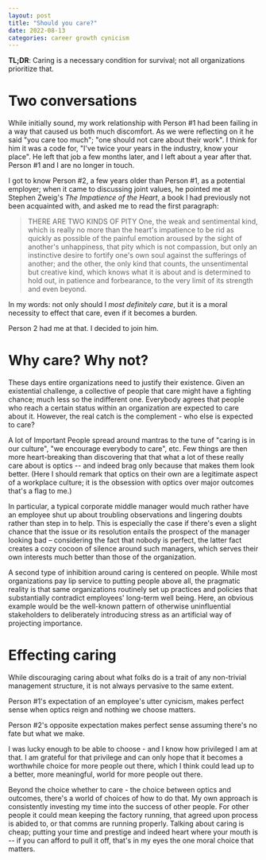 ```yaml
---
layout: post
title: "Should you care?"
date: 2022-08-13
categories: career growth cynicism
---
```

**TL;DR**: Caring is a necessary condition for survival; not all organizations prioritize that. 

# Two conversations
While initially sound, my work relationship with Person #1 had been failing in a way that caused us both much discomfort. As we were reflecting on it he said "you care too much"; "one should not care about their work". I think for him it was a code for, "I've twice your years in the industry, know your place". He left that job a few months later, and I left about a year after that. Person #1 and I are no longer in touch.

I got to know Person #2, a few years older than Person #1, as a potential employer; when it came to discussing joint values, he pointed me at Stephen Zweig's *The Impatience of the Heart*, a book I had previously not been acquainted with, and asked me to read the first paragraph:

> THERE ARE TWO KINDS OF PITY 
> One, the weak and sentimental kind, which is really no more than the heart's impatience to be rid as quickly as possible of the painful emotion aroused by the sight of another's unhappiness, that pity which is not compassion, but only an instinctive desire to fortify one's own soul against the sufferings of another; and the other, the only kind that counts, the unsentimental but creative kind, which knows what it is about and is determined to hold out, in patience and forbearance, to the very limit of its strength and even beyond.

In my words: not only should I *most definitely care*, but it is a moral necessity to effect that care, even if it becomes a burden.

Person 2 had me at that. I decided to join him.

# Why care? Why not?
These days entire organizations need to justify their existence. Given an existential challenge, a collective of people that care might have a fighting chance; much less so the indifferent one. Everybody agrees that people who reach a certain status within an organization are expected to care about it. However, the real catch is the complement - who else is expected to care?

A lot of Important People spread around mantras to the tune of  "caring is in our culture", "we encourage everybody to care", etc. Few things are then more heart-breaking than discovering that that what a lot of these really care about is optics -- and indeed brag only because that makes them look better. (Here I should remark that optics on their own are a legitimate aspect of a workplace culture; it is the obsession with optics over major outcomes that's a flag to me.)

In particular, a typical corporate middle manager would much rather have an employee shut up about troubling observations and lingering doubts rather than step in to help. This is especially the case if there's even a slight chance that the issue or its resolution entails the prospect of the manager looking bad – considering the fact that nobody is perfect, the latter fact creates a cozy cocoon of silence around such managers, which serves their own interests much better than those  of the organization.

A second type of inhibition around caring is centered on people. While most organizations pay lip service to putting people above all, the pragmatic reality is that same organizations routinely set up practices and policies that substantially contradict employees' long-term well being. Here, an obvious example would be the well-known pattern of otherwise uninfluential stakeholders to deliberately introducing stress as an artificial way of projecting importance.

# Effecting caring
While discouraging caring about what folks do is a trait of any non-trivial management structure, it is not always pervasive to the same extent.

Person #1's expectation of an employee's utter cynicism, makes perfect sense when optics reign and nothing we choose matters.

Person #2's opposite expectation makes perfect sense assuming there's no fate but what we make.

I was lucky enough to be able to choose - and I know how privileged I am at that. I am grateful for that privilege and can only hope that it becomes a worthwhile choice for more people out there, which I think could lead up to a better, more meaningful, world for more people out there.

Beyond the choice whether to care - the choice between optics and outcomes, there's a world of choices of how to do that. My own approach is consistently investing my time into the success of other people. For other people it could mean keeping the factory running, that agreed upon process is abided to, or that comms are running properly. Talking about caring is cheap; putting your time and prestige and indeed heart where your mouth is -- if you can afford to pull it off, that's in my eyes the one moral choice that matters.
